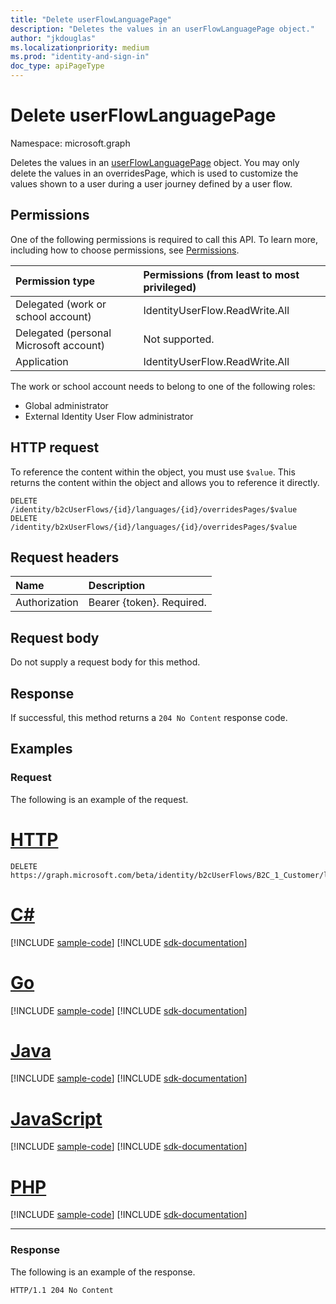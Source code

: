 ```yaml
---
title: "Delete userFlowLanguagePage"
description: "Deletes the values in an userFlowLanguagePage object."
author: "jkdouglas"
ms.localizationpriority: medium
ms.prod: "identity-and-sign-in"
doc_type: apiPageType
---
```


# Delete userFlowLanguagePage

Namespace: microsoft.graph

Deletes the values in an [userFlowLanguagePage](../resources/userflowlanguagepage.md) object. You may only delete the values in an overridesPage, which is used to customize the values shown to a user during a user journey defined by a user flow.

## Permissions

One of the following permissions is required to call this API. To learn more, including how to choose permissions, see [Permissions](/graph/permissions-reference).

|Permission type      | Permissions (from least to most privileged)              |
|:--------------------|:---------------------------------------------------------|
|Delegated (work or school account)|IdentityUserFlow.ReadWrite.All|
|Delegated (personal Microsoft account)| Not supported.|
|Application|IdentityUserFlow.ReadWrite.All|

The work or school account needs to belong to one of the following roles:

* Global administrator
* External Identity User Flow administrator

## HTTP request

To reference the content within the object, you must use `$value`. This returns the content within the object and allows you to reference it directly.

<!-- {
  "blockType": "ignored"
}
-->

``` http
DELETE /identity/b2cUserFlows/{id}/languages/{id}/overridesPages/$value
DELETE /identity/b2xUserFlows/{id}/languages/{id}/overridesPages/$value
```

## Request headers

|Name|Description|
|:---|:---|
|Authorization|Bearer {token}. Required.|

## Request body

Do not supply a request body for this method.

## Response

If successful, this method returns a `204 No Content` response code.

## Examples

### Request

The following is an example of the request.


# [HTTP](#tab/http)
<!-- {
  "blockType": "request",
  "name": "delete_userflowlanguagepage",
  "sampleKeys": ["B2C_1_Customer", "en", "phonefactor"]
}
-->

``` http
DELETE https://graph.microsoft.com/beta/identity/b2cUserFlows/B2C_1_Customer/languages/en/overridesPages/phonefactor/$value
```

# [C#](#tab/csharp)
[!INCLUDE [sample-code](../includes/snippets/csharp/delete-userflowlanguagepage-csharp-snippets.md)]
[!INCLUDE [sdk-documentation](../includes/snippets/snippets-sdk-documentation-link.md)]

# [Go](#tab/go)
[!INCLUDE [sample-code](../includes/snippets/go/delete-userflowlanguagepage-go-snippets.md)]
[!INCLUDE [sdk-documentation](../includes/snippets/snippets-sdk-documentation-link.md)]

# [Java](#tab/java)
[!INCLUDE [sample-code](../includes/snippets/java/delete-userflowlanguagepage-java-snippets.md)]
[!INCLUDE [sdk-documentation](../includes/snippets/snippets-sdk-documentation-link.md)]

# [JavaScript](#tab/javascript)
[!INCLUDE [sample-code](../includes/snippets/javascript/delete-userflowlanguagepage-javascript-snippets.md)]
[!INCLUDE [sdk-documentation](../includes/snippets/snippets-sdk-documentation-link.md)]

# [PHP](#tab/php)
[!INCLUDE [sample-code](../includes/snippets/php/delete-userflowlanguagepage-php-snippets.md)]
[!INCLUDE [sdk-documentation](../includes/snippets/snippets-sdk-documentation-link.md)]

---

### Response

The following is an example of the response.

<!-- {
  "blockType": "response",
  "truncated": true
}
-->

``` http
HTTP/1.1 204 No Content
```
